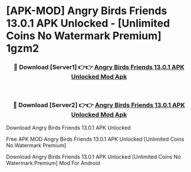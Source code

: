 # [APK-MOD] Angry Birds Friends 13.0.1 APK Unlocked - [Unlimited Coins No Watermark Premium] 1gzm2



<div align="center">
<h3>🔴 Download [Server1] 👉👉 <a href="https://momento.my/?title=Angry_Birds_Friends_13.0.1_APK_Unlocked">Angry Birds Friends 13.0.1 APK Unlocked Mod Apk</a></h3><br>

<h3>🔴 Download [Server2] 👉👉 <a href="https://momento.my/?title=Angry_Birds_Friends_13.0.1_APK_Unlocked">Angry Birds Friends 13.0.1 APK Unlocked Mod Apk</a></h3>
</div>



Download Angry Birds Friends 13.0.1 APK Unlocked 

Free APK MOD Angry Birds Friends 13.0.1 APK Unlocked [Unlimited Coins No Watermark Premium]

Download Angry Birds Friends 13.0.1 APK Unlocked [Unlimited Coins No Watermark Premium] Mod For Android

